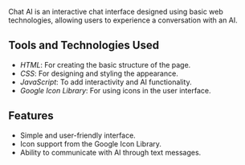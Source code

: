 
Chat AI is an interactive chat interface designed using basic web technologies, allowing users to experience a conversation with an AI.

## Tools and Technologies Used
- *HTML*: For creating the basic structure of the page.
- *CSS*: For designing and styling the appearance.
- *JavaScript*: To add interactivity and AI functionality.
- *Google Icon Library*: For using icons in the user interface.

## Features
- Simple and user-friendly interface.
- Icon support from the Google Icon Library.
- Ability to communicate with AI through text messages.
